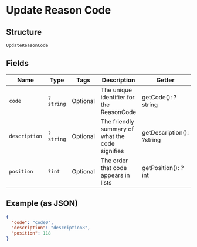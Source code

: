 
# Update Reason Code

## Structure

`UpdateReasonCode`

## Fields

| Name | Type | Tags | Description | Getter | Setter |
|  --- | --- | --- | --- | --- | --- |
| `code` | `?string` | Optional | The unique identifier for the ReasonCode | getCode(): ?string | setCode(?string code): void |
| `description` | `?string` | Optional | The friendly summary of what the code signifies | getDescription(): ?string | setDescription(?string description): void |
| `position` | `?int` | Optional | The order that code appears in lists | getPosition(): ?int | setPosition(?int position): void |

## Example (as JSON)

```json
{
  "code": "code0",
  "description": "description8",
  "position": 118
}
```

